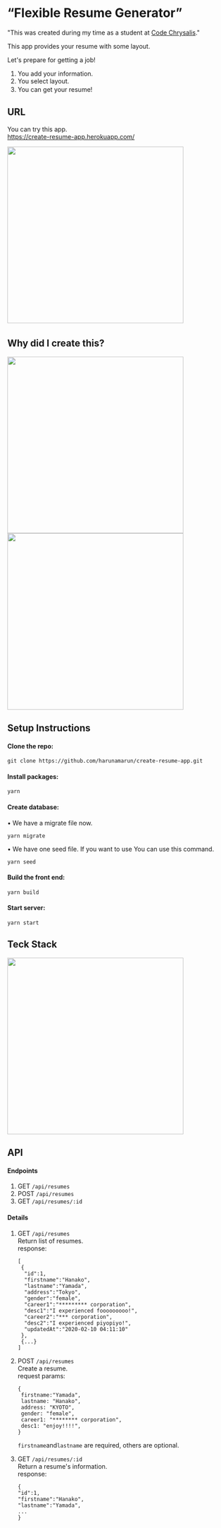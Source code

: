 # “Flexible Resume Generator”  

"This was created during my time as a student at <a href=https://www.codechrysalis.io/>Code Chrysalis</a>."  

  
This app provides your resume with some layout. 

Let's prepare for getting a job!
1. You add your information.  
2. You select layout.  
3. You can get your resume!　

## URL
You can try this app.   
https://create-resume-app.herokuapp.com/

<img src="https://user-images.githubusercontent.com/56245555/74307176-1592ad00-4da8-11ea-8fa0-102e11efe52c.png" width="400px">　　

## Why did I create this?
<img src="https://user-images.githubusercontent.com/56245555/77296123-73f96680-6d2a-11ea-9081-418e17b390ce.png" width="400px"><img src="https://user-images.githubusercontent.com/56245555/77296094-63e18700-6d2a-11ea-8ec1-f49c6c30c4cf.png" width="400px">

## Setup Instructions
#### Clone the repo:
```
git clone https://github.com/harunamarun/create-resume-app.git
```

#### Install packages:
```
yarn
```

#### Create database:
• We have a migrate file now. 
```
yarn migrate
```
• We have one seed file. If you want to use You can use this command.
```
yarn seed
```

#### Build the front end:
```
yarn build
```

#### Start server:
```
yarn start
```

## Teck Stack
<img src="https://user-images.githubusercontent.com/56245555/77295760-daca5000-6d29-11ea-9895-af91bdc89aea.png" width="400px">



## API
#### Endpoints
1. GET `/api/resumes`</br>
2. POST `/api/resumes`</br>
3. GET `/api/resumes/:id`</br>
#### Details
1. GET `/api/resumes`  
   Return list of resumes.   
   response: 
   ```
   [
    {
     "id":1,
     "firstname":"Hanako",
     "lastname":"Yamada",
     "address":"Tokyo",
     "gender":"female",
     "career1":"********* corporation",
     "desc1":"I experienced fooooooooo!",
     "career2":"*** corporation",
     "desc2":"I experienced piyopiyo!",
     "updatedAt":"2020-02-10 04:11:10"
    },
    {...}
   ]
   ```
    
2. POST `/api/resumes`</br>
   Create a resume.   
   request params:
   ```
   {
    firstname:"Yamada",
    lastname: "Hanako",
    address: "KYOTO",
    gender: "female",
    career1: "******** corporation",
    desc1: "enjoy!!!!",
   }
   ```
   `firstname`and`lastname` are required, others are optional.  
   
3. GET `/api/resumes/:id`</br>
   Return a resume's information.   
   response:
   ```
   {
   "id":1,
   "firstname":"Hanako",
   "lastname":"Yamada",
   ...
   }
   ```
 
